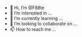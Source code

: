 - 👋 Hi, I’m @F88te
- 👀 I’m interested in ...
- 🌱 I’m currently learning ...
- 💞️ I’m looking to collaborate on ...
- 📫 How to reach me ...

<!---
F88te/F88te is a ✨ special ✨ repository because its `README.md` (this file) appears on your GitHub profile.
You can click the Preview link to take a look at your changes.
--->
